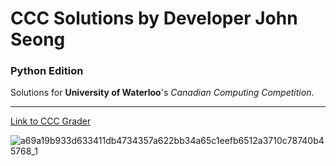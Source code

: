 # CCC Solutions by Developer John Seong
### Python Edition
Solutions for **University of Waterloo**'s *Canadian Computing Competition*.

---

[Link to CCC Grader](https://cccgrader.com)

![a69a19b933d633411db4734357a622bb34a65c1eefb6512a3710c78740b45768_1](https://user-images.githubusercontent.com/35755386/153695333-140afb20-7b93-469d-96e4-81ed1bfe3f08.jpg)

